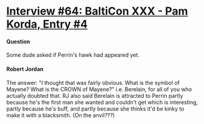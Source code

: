 # [Interview #64: BaltiCon XXX - Pam Korda, Entry #4](https://www.theoryland.com/intvmain.php?i=64#4)

#### Question

Some dude asked if Perrin's hawk had appeared yet.

#### Robert Jordan

The answer: "I thought that was fairly obvious. What is the symbol of Mayene? What is the CROWN of Mayene?" i.e. Berelain, for all of you who actually doubted that. RJ also said Berelain is attracted to Perrin partly because he's the first man she wanted and couldn't get which is interesting, partly because he's buff, and partly because she thinks it'd be kinky to make it with a blacksmith. (On the anvil???)

